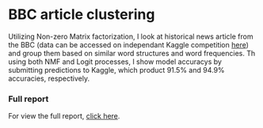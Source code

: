 # BBC article clustering

Utilizing Non-zero Matrix factorization, I look at historical news article from the BBC (data can be accessed on independant Kaggle competition [here](https://www.kaggle.com/c/learn-ai-bbc)) and group them based on similar word structures and word frequencies. Th using both NMF and Logit processes, I show model accuracys by submitting predictions to Kaggle, which product 91.5% and 94.9% accuracies, respectively.
### Full report
For view the full report, [click here](https://github.com/KyleRitland/BBC-article-clustering/blob/3f482a14ba8c5aae1d75b71f6c79db31bc9c86b4/BBC%20news%20article%20clustering%20NMF.ipynb).

